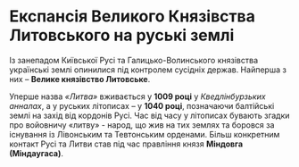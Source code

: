 # Експансія Великого Князівства Литовського на руські землі

Із занепадом Київської Русі та Галицько-Волинського князівства українські землі опинилися під контролем сусідніх держав. Найперша з них – **Велике князівство Литовське**.

Уперше назва *«Литва»* вживається у **1009 році** у *Кведлінбурзьких анналах*, а у руських літописах – у **1040 році**, позначаючи балтійські землі на захід від кордонів Русі. Час від часу у літописах бувають згадки про войовничу «литву» - народ, що жив на тих землях та боровся за існування із Лівонським та Тевтонським орденами. Більш конкретним контакт Русі та Литви став під час правління князя **Міндовга (Міндаугаса)**.